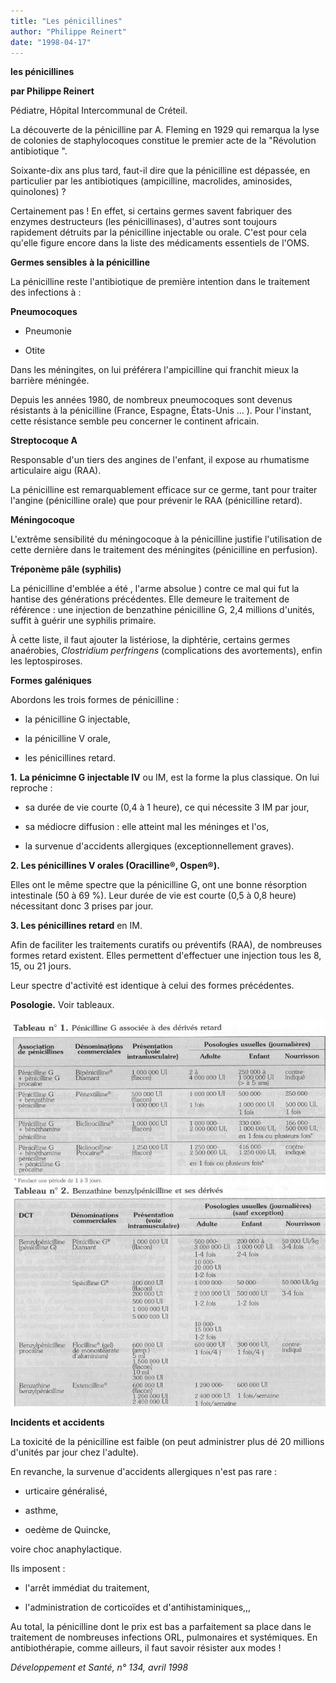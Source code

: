 ```yaml
---
title: "Les pénicillines"
author: "Philippe Reinert"
date: "1998-04-17"
---
```


**les pénicillines**

**par Philippe Reinert**

Pédiatre, Hôpital Intercommunal de Créteil.

La découverte de la pénicilline par A. Fleming en 1929 qui remarqua la lyse de colonies de staphylocoques constitue le premier acte de la "Révolution antibiotique ".

Soixante-dix ans plus tard, faut-il dire que la pénicilline est dépassée, en particulier par les antibiotiques (ampicilline, macrolides, aminosides, quinolones) ?

Certainement pas ! En effet, si certains germes savent fabriquer des enzymes destructeurs (les pénicillinases), d'autres sont toujours rapidement détruits par la pénicilline injectable ou orale. C'est pour cela qu'elle figure encore dans la liste des médicaments essentiels de l'OMS.

**Germes sensibles** **à la pénicilline**

La pénicilline reste l'antibiotique de première intention dans le traitement des infections à :

**Pneumocoques**

- Pneumonie

- Otite

Dans les méningites, on lui préférera l'ampicilline qui franchit mieux la barrière méningée.

Depuis les années 1980, de nombreux pneumocoques sont devenus résistants à la pénicilline (France, Espagne, États-Unis ... ). Pour l'instant, cette résistance semble peu concerner le continent africain.

**Streptocoque A**

Responsable d'un tiers des angines de l'enfant, il expose au rhumatisme articulaire aigu (RAA).

La pénicilline est remarquablement efficace sur ce germe, tant pour traiter l'angine (pénicilline orale) que pour prévenir le RAA (pénicilline retard).

**Méningocoque**

L'extrême sensibilité du méningocoque à la pénicilline justifie l'utilisation de cette dernière dans le traitement des méningites (pénicilline en perfusion).

**Tréponème pâle (syphilis)**

La pénicilline d'emblée a été , l'arme absolue ) contre ce mal qui fut la hantise des générations précédentes. Elle demeure le traitement de référence : une injection de benzathine pénicilline G, 2,4 millions d'unités, suffit à guérir une syphilis primaire.

À cette liste, il faut ajouter la listériose, la diphtérie, certains germes anaérobies, _Clostridium perfringens_ (complications des avortements), enfin les leptospiroses.

**Formes galéniques**

Abordons les trois formes de pénicilline :

- la pénicilline G injectable,

- la pénicilline V orale,

- les pénicillines retard.

**1.** **La pénicimne G injectable IV** ou IM, est la forme la plus classique. On lui reproche :

- sa durée de vie courte (0,4 à 1 heure), ce qui nécessite 3 IM par jour,

- sa médiocre diffusion : elle atteint mal les méninges et l'os,

- la survenue d'accidents allergiques (exceptionnellement graves).

**2. Les pénicillines V orales (Oracilline®, Ospen®).**

Elles ont le même spectre que la pénicilline G, ont une bonne résorption intestinale (50 à 69 %). Leur durée de vie est courte (0,5 à 0,8 heure) nécessitant donc 3 prises par jour.

**3. Les pénicillines retard** en IM.

Afin de faciliter les traitements curatifs ou préventifs (RAA), de nombreuses formes retard existent. Elles permettent d'effectuer une injection tous les 8, 15, ou 21 jours.

Leur spectre d'activité est identique à celui des formes précédentes.

**Posologie.** Voir tableaux.

![](i779-1.jpg)


**Incidents et accidents**

La toxicité de la pénicilline est faible (on peut administrer plus dé 20 millions d'unités par jour chez l'adulte).

En revanche, la survenue d'accidents allergiques n'est pas rare :

- urticaire généralisé,

- asthme,

- oedème de Quincke,

voire choc anaphylactique.

Ils imposent :

- l'arrêt immédiat du traitement,

- l'administration de corticoïdes et d'antihistaminiques,,,

Au total, la pénicilline dont le prix est bas a parfaitement sa place dans le traitement de nombreuses infections ORL, pulmonaires et systémiques. En antibiothérapie, comme ailleurs, il faut savoir résister aux modes !

_Développement et Santé, n° 134, avril 1998_